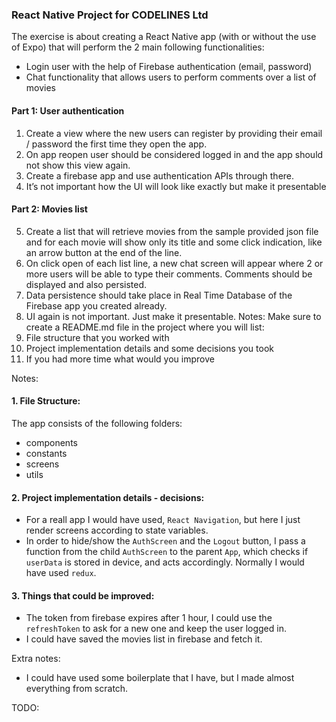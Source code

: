 ### React Native Project for CODELINES Ltd

The exercise is about creating a React Native app (with or without the use of
Expo) that will perform the 2 main following functionalities:

- Login user with the help of Firebase authentication (email, password)
- Chat functionality that allows users to perform comments over a list of
  movies

#### Part 1: User authentication

1. Create a view where the new users can register by providing their email /
   password the first time they open the app.
2. On app reopen user should be considered logged in and the app should
   not show this view again.
3. Create a firebase app and use authentication APIs through there.
4. It’s not important how the UI will look like exactly but make it presentable

#### Part 2: Movies list

5. Create a list that will retrieve movies from the sample provided json file
   and for each movie will show only its title and some click indication, like an
   arrow button at the end of the line.
6. On click open of each list line, a new chat screen will appear where 2 or
   more users will be able to type their comments. Comments should be
   displayed and also persisted.
7. Data persistence should take place in Real Time Database of the Firebase
   app you created already.
8. UI again is not important. Just make it presentable.
   Notes:
   Make sure to create a README.md file in the project where you will list:
9. File structure that you worked with
10. Project implementation details and some decisions you took
11. If you had more time what would you improve

Notes:

#### 1. File Structure:

The app consists of the following folders:

- components
- constants
- screens
- utils

#### 2. Project implementation details - decisions:

- For a reall app I would have used, `React Navigation`, but here I just render screens according to state variables.
- In order to hide/show the `AuthScreen` and the `Logout` button, I pass a function from the child `AuthScreen` to the parent `App`, which checks if `userData` is stored in device, and acts accordingly. Normally I would have used `redux`.

#### 3. Things that could be improved:

- The token from firebase expires after 1 hour, I could use the `refreshToken` to ask for a new one and keep the user logged in.
- I could have saved the movies list in firebase and fetch it.

Extra notes:

- I could have used some boilerplate that I have, but I made almost everything from scratch.

TODO:
